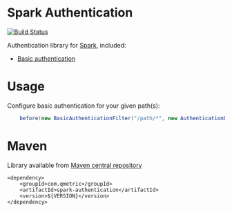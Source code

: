 Spark Authentication
====================

[![Build Status](https://travis-ci.org/qmetric/spark-authentication.png)](https://travis-ci.org/qmetric/spark-authentication)

Authentication library for [Spark](http://www.sparkjava.com/), included:

* [Basic authentication](http://en.wikipedia.org/wiki/Basic_access_authentication)


Usage
=====

Configure basic authentication for your given path(s):

```java
    before(new BasicAuthenticationFilter("/path/*", new AuthenticationDetails("expected-username", "expected-password")));
```


Maven
=====
Library available from [Maven central repository](http://search.maven.org/)

```
<dependency>
    <groupId>com.qmetric</groupId>
    <artifactId>spark-authentication</artifactId>
    <version>${VERSION}</version>
</dependency>
```
